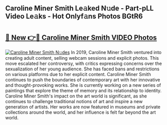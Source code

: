 ## Caroline Miner Smith Le𝚊ked N𝚞de - Part-pLL Video Le𝚊ks - Hot Onlyf𝚊ns Photos BGtR6

# <h2><a href="http://ac20814.deff.icu/?id=Caroline+Miner+Smith">🔗 New 👉🔴 Caroline Miner Smith VIDEO Photos</a></h2>

[![Caroline Miner Smith N𝚞des](https://i.imgur.com/rIISA9y.gif)](http://ac20814.deff.icu/?id=Caroline+Miner+Smith)
In 2019, Caroline Miner Smith ventured into creating adult content, selling webcam sessions and explicit photos. This move escalated her controversy, with critics expressing concerns over the sexualization of her young audience. She has faced bans and restrictions on various platforms due to her explicit content. Caroline Miner Smith continues to push the boundaries of contemporary art with her innovative and thought-provoking works. She is currently working on a new series of paintings that explore the theme of memory and its relationship to identity. Caroline Miner Smith's impact on the art world is significant, as she continues to challenge traditional notions of art and inspire a new generation of artists. Her works are now featured in museums and private collections around the world, and her influence is felt far beyond the art world.
